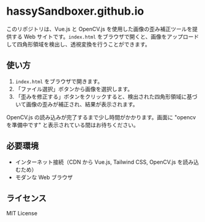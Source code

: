 # hassySandboxer.github.io

このリポジトリは、Vue.js と OpenCV.js を使用した画像の歪み補正ツールを提供する Web サイトです。`index.html` をブラウザで開くと、画像をアップロードして四角形領域を検出し、透視変換を行うことができます。

## 使い方
1. `index.html` をブラウザで開きます。
2. 「ファイル選択」ボタンから画像を選択します。
3. 「歪みを修正する」ボタンをクリックすると、検出された四角形領域に基づいて画像の歪みが補正され、結果が表示されます。

OpenCV.js の読み込みが完了するまで少し時間がかかります。画面に "opencvを準備中です" と表示されている間はお待ちください。

## 必要環境
- インターネット接続（CDN から Vue.js, Tailwind CSS, OpenCV.js を読み込むため）
- モダンな Web ブラウザ

## ライセンス
MIT License
